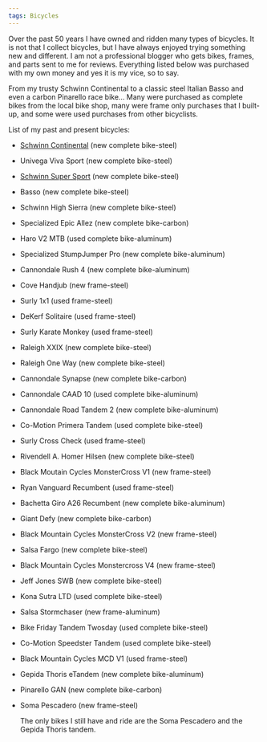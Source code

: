 ```yaml
---
tags: Bicycles
---
```


Over the past 50 years I have owned and ridden many types of bicycles. It is not that I collect bicycles, but I have always enjoyed trying something new and different. I am not a professional blogger who gets bikes, frames, and parts sent to me for reviews. Everything listed below was purchased with my own money and yes it is my vice, so to say.

From my trusty Schwinn Continental to a classic steel Italian Basso and even a carbon Pinarello race bike...
Many were purchased as complete bikes from the local bike shop, many were frame only purchases that I built-up, and some were used purchases from other bicyclists.

List of my past and present bicycles:

- [Schwinn Continental](https://bikehistory.org/bikes/continental/#1973-continental) (new complete bike-steel)
- Univega Viva Sport (new complete bike-steel)
- [Schwinn Super Sport](https://bikehistory.org/bikes/sport/#1984-sport) (new complete bike-steel)
- Basso (new complete bike-steel)
- Schwinn High Sierra (new complete bike-steel)
- Specialized Epic Allez (new complete bike-carbon)
- Haro V2 MTB (used complete bike-aluminum)
- Specialized StumpJumper Pro (new complete bike-aluminum)
- Cannondale Rush 4 (new complete bike-aluminum)
- Cove Handjub (new frame-steel)
- Surly 1x1 (used frame-steel)
- DeKerf Solitaire (used frame-steel)
- Surly Karate Monkey (used frame-steel)
- Raleigh XXIX (new complete bike-steel)
- Raleigh One Way (new complete bike-steel)
- Cannondale Synapse (new complete bike-carbon)
- Cannondale CAAD 10 (used complete bike-aluminum)
- Cannondale Road Tandem 2 (new complete bike-aluminum)
- Co-Motion Primera Tandem (used complete bike-steel)
- Surly Cross Check (used frame-steel)
- Rivendell A. Homer Hilsen (new complete bike-steel)
- Black Moutain Cycles MonsterCross V1 (new frame-steel)
- Ryan Vanguard Recumbent (used frame-steel)
- Bachetta Giro A26 Recumbent (new complete bike-aluminum)
- Giant Defy (new complete bike-carbon)
- Black Mountain Cycles MonsterCross V2 (new frame-steel)
- Salsa Fargo (new complete bike-steel)
- Black Mountain Cycles Monstercross V4 (new frame-steel)
- Jeff Jones SWB (new complete bike-steel)
- Kona Sutra LTD (used complete bike-steel)
- Salsa Stormchaser (new frame-aluminum)
- Bike Friday Tandem Twosday (used complete bike-steel)
- Co-Motion Speedster Tandem (used complete bike-steel)
- Black Mountain Cycles MCD V1 (used frame-steel)
- Gepida Thoris eTandem (new complete bike-aluminum)
- Pinarello GAN (new complete bike-carbon)
- Soma Pescadero (new frame-steel)

  The only bikes I still have and ride are the Soma Pescadero and the Gepida Thoris tandem.

